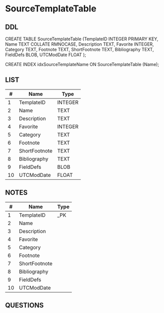 # SourceTemplateTable

## DDL

CREATE TABLE SourceTemplateTable (TemplateID INTEGER PRIMARY KEY, Name TEXT COLLATE RMNOCASE, Description TEXT, Favorite INTEGER, Category TEXT, Footnote TEXT, ShortFootnote TEXT, Bibliography TEXT, FieldDefs BLOB, UTCModDate FLOAT );

CREATE INDEX idxSourceTemplateName ON SourceTemplateTable (Name);

## LIST

| #  | Name          | Type      |
|----|---------------|-----------|
| 1  | TemplateID    | INTEGER
| 2  | Name          | TEXT
| 3  | Description   | TEXT
| 4  | Favorite      | INTEGER
| 5  | Category      | TEXT
| 6  | Footnote      | TEXT
| 7  | ShortFootnote | TEXT
| 8  | Bibliography  | TEXT
| 9  | FieldDefs     | BLOB
| 10 | UTCModDate    | FLOAT

## NOTES

| #  | Name          | Type      |
|----|---------------|-----------|
| 1  | TemplateID    | _PK
| 2  | Name          | 
| 3  | Description   | 
| 4  | Favorite      | 
| 5  | Category      | 
| 6  | Footnote      | 
| 7  | ShortFootnote | 
| 8  | Bibliography  | 
| 9  | FieldDefs     | 
| 10 | UTCModDate    | 

## QUESTIONS

